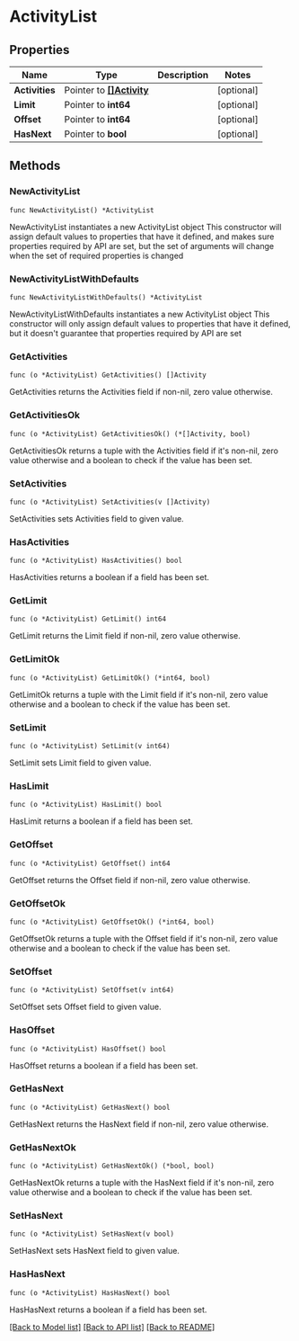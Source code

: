 # ActivityList

## Properties

Name | Type | Description | Notes
------------ | ------------- | ------------- | -------------
**Activities** | Pointer to [**[]Activity**](Activity.md) |  | [optional] 
**Limit** | Pointer to **int64** |  | [optional] 
**Offset** | Pointer to **int64** |  | [optional] 
**HasNext** | Pointer to **bool** |  | [optional] 

## Methods

### NewActivityList

`func NewActivityList() *ActivityList`

NewActivityList instantiates a new ActivityList object
This constructor will assign default values to properties that have it defined,
and makes sure properties required by API are set, but the set of arguments
will change when the set of required properties is changed

### NewActivityListWithDefaults

`func NewActivityListWithDefaults() *ActivityList`

NewActivityListWithDefaults instantiates a new ActivityList object
This constructor will only assign default values to properties that have it defined,
but it doesn't guarantee that properties required by API are set

### GetActivities

`func (o *ActivityList) GetActivities() []Activity`

GetActivities returns the Activities field if non-nil, zero value otherwise.

### GetActivitiesOk

`func (o *ActivityList) GetActivitiesOk() (*[]Activity, bool)`

GetActivitiesOk returns a tuple with the Activities field if it's non-nil, zero value otherwise
and a boolean to check if the value has been set.

### SetActivities

`func (o *ActivityList) SetActivities(v []Activity)`

SetActivities sets Activities field to given value.

### HasActivities

`func (o *ActivityList) HasActivities() bool`

HasActivities returns a boolean if a field has been set.

### GetLimit

`func (o *ActivityList) GetLimit() int64`

GetLimit returns the Limit field if non-nil, zero value otherwise.

### GetLimitOk

`func (o *ActivityList) GetLimitOk() (*int64, bool)`

GetLimitOk returns a tuple with the Limit field if it's non-nil, zero value otherwise
and a boolean to check if the value has been set.

### SetLimit

`func (o *ActivityList) SetLimit(v int64)`

SetLimit sets Limit field to given value.

### HasLimit

`func (o *ActivityList) HasLimit() bool`

HasLimit returns a boolean if a field has been set.

### GetOffset

`func (o *ActivityList) GetOffset() int64`

GetOffset returns the Offset field if non-nil, zero value otherwise.

### GetOffsetOk

`func (o *ActivityList) GetOffsetOk() (*int64, bool)`

GetOffsetOk returns a tuple with the Offset field if it's non-nil, zero value otherwise
and a boolean to check if the value has been set.

### SetOffset

`func (o *ActivityList) SetOffset(v int64)`

SetOffset sets Offset field to given value.

### HasOffset

`func (o *ActivityList) HasOffset() bool`

HasOffset returns a boolean if a field has been set.

### GetHasNext

`func (o *ActivityList) GetHasNext() bool`

GetHasNext returns the HasNext field if non-nil, zero value otherwise.

### GetHasNextOk

`func (o *ActivityList) GetHasNextOk() (*bool, bool)`

GetHasNextOk returns a tuple with the HasNext field if it's non-nil, zero value otherwise
and a boolean to check if the value has been set.

### SetHasNext

`func (o *ActivityList) SetHasNext(v bool)`

SetHasNext sets HasNext field to given value.

### HasHasNext

`func (o *ActivityList) HasHasNext() bool`

HasHasNext returns a boolean if a field has been set.


[[Back to Model list]](../README.md#documentation-for-models) [[Back to API list]](../README.md#documentation-for-api-endpoints) [[Back to README]](../README.md)


